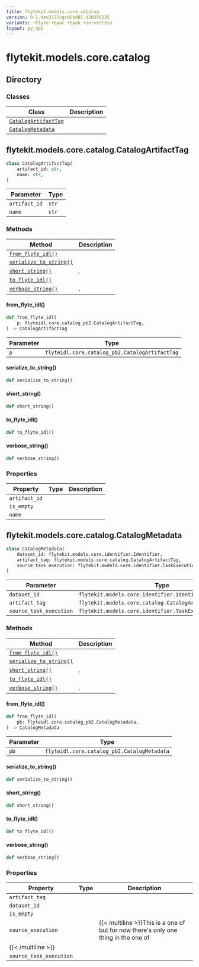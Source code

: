 ```yaml
---
title: flytekit.models.core.catalog
version: 0.1.dev2175+gcd6bd01.d20250325
variants: +flyte +byoc +byok +serverless
layout: py_api
---
```


# flytekit.models.core.catalog

## Directory

### Classes

| Class | Description |
|-|-|
| [`CatalogArtifactTag`](.././flytekit.models.core.catalog#flytekitmodelscorecatalogcatalogartifacttag) |  |
| [`CatalogMetadata`](.././flytekit.models.core.catalog#flytekitmodelscorecatalogcatalogmetadata) |  |

## flytekit.models.core.catalog.CatalogArtifactTag

```python
class CatalogArtifactTag(
    artifact_id: str,
    name: str,
)
```
| Parameter | Type |
|-|-|
| `artifact_id` | `str` |
| `name` | `str` |

### Methods

| Method | Description |
|-|-|
| [`from_flyte_idl()`](#from_flyte_idl) |  |
| [`serialize_to_string()`](#serialize_to_string) |  |
| [`short_string()`](#short_string) | . |
| [`to_flyte_idl()`](#to_flyte_idl) |  |
| [`verbose_string()`](#verbose_string) | . |


#### from_flyte_idl()

```python
def from_flyte_idl(
    p: flyteidl.core.catalog_pb2.CatalogArtifactTag,
) -> CatalogArtifactTag
```
| Parameter | Type |
|-|-|
| `p` | `flyteidl.core.catalog_pb2.CatalogArtifactTag` |

#### serialize_to_string()

```python
def serialize_to_string()
```
#### short_string()

```python
def short_string()
```
#### to_flyte_idl()

```python
def to_flyte_idl()
```
#### verbose_string()

```python
def verbose_string()
```
### Properties

| Property | Type | Description |
|-|-|-|
| `artifact_id` |  |  |
| `is_empty` |  |  |
| `name` |  |  |

## flytekit.models.core.catalog.CatalogMetadata

```python
class CatalogMetadata(
    dataset_id: flytekit.models.core.identifier.Identifier,
    artifact_tag: flytekit.models.core.catalog.CatalogArtifactTag,
    source_task_execution: flytekit.models.core.identifier.TaskExecutionIdentifier,
)
```
| Parameter | Type |
|-|-|
| `dataset_id` | `flytekit.models.core.identifier.Identifier` |
| `artifact_tag` | `flytekit.models.core.catalog.CatalogArtifactTag` |
| `source_task_execution` | `flytekit.models.core.identifier.TaskExecutionIdentifier` |

### Methods

| Method | Description |
|-|-|
| [`from_flyte_idl()`](#from_flyte_idl) |  |
| [`serialize_to_string()`](#serialize_to_string) |  |
| [`short_string()`](#short_string) | . |
| [`to_flyte_idl()`](#to_flyte_idl) |  |
| [`verbose_string()`](#verbose_string) | . |


#### from_flyte_idl()

```python
def from_flyte_idl(
    pb: flyteidl.core.catalog_pb2.CatalogMetadata,
) -> CatalogMetadata
```
| Parameter | Type |
|-|-|
| `pb` | `flyteidl.core.catalog_pb2.CatalogMetadata` |

#### serialize_to_string()

```python
def serialize_to_string()
```
#### short_string()

```python
def short_string()
```
#### to_flyte_idl()

```python
def to_flyte_idl()
```
#### verbose_string()

```python
def verbose_string()
```
### Properties

| Property | Type | Description |
|-|-|-|
| `artifact_tag` |  |  |
| `dataset_id` |  |  |
| `is_empty` |  |  |
| `source_execution` |  | {{< multiline >}}This is a one of but for now there's only one thing in the one of
{{< /multiline >}} |
| `source_task_execution` |  |  |

